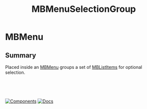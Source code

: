 ﻿---
uid: C.MBMenuSelectionGroup
title: MBMenuSelectionGroup
---
# MBMenu

## Summary

Placed inside an [MBMenu](xref:C.MBMenu) groups a set of [MBListItems](xref:C.MBListItem) for optional selection.

&nbsp;

&nbsp;

[![Components](https://img.shields.io/static/v1?label=Components&message=Core&color=blue)](xref:A.CoreComponents)
[![Docs](https://img.shields.io/static/v1?label=API%20Documentation&message=MBMenuSelectionGroup&color=brightgreen)](xref:Material.Blazor.MD2.MBMenuSelectionGroup)
